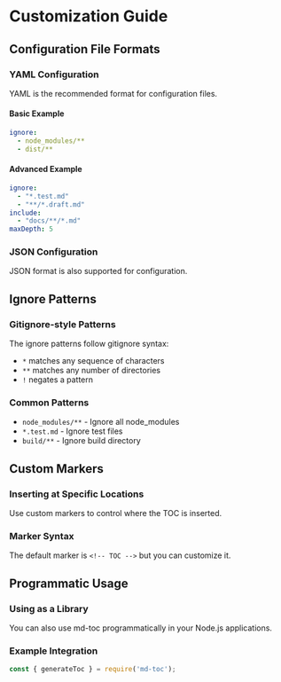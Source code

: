# Customization Guide

## Configuration File Formats

### YAML Configuration
YAML is the recommended format for configuration files.

#### Basic Example
```yaml
ignore:
  - node_modules/**
  - dist/**
```

#### Advanced Example
```yaml
ignore:
  - "*.test.md"
  - "**/*.draft.md"
include:
  - "docs/**/*.md"
maxDepth: 5
```

### JSON Configuration
JSON format is also supported for configuration.

## Ignore Patterns

### Gitignore-style Patterns
The ignore patterns follow gitignore syntax:
- `*` matches any sequence of characters
- `**` matches any number of directories
- `!` negates a pattern

### Common Patterns
- `node_modules/**` - Ignore all node_modules
- `*.test.md` - Ignore test files
- `build/**` - Ignore build directory

## Custom Markers

### Inserting at Specific Locations
Use custom markers to control where the TOC is inserted.

### Marker Syntax
The default marker is `<!-- TOC -->` but you can customize it.

## Programmatic Usage

### Using as a Library
You can also use md-toc programmatically in your Node.js applications.

### Example Integration
```javascript
const { generateToc } = require('md-toc');
```